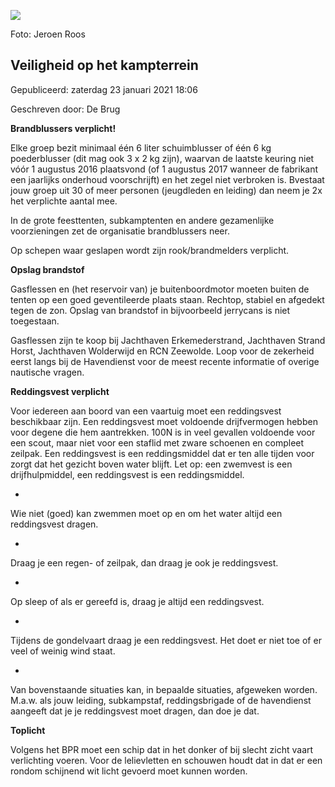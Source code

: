 


![](/images/articlethumbnails/14756290995_65d017b6d8_o.jpg)


 Foto: Jeroen Roos
 

Veiligheid op het kampterrein
------------------------------





 Gepubliceerd: zaterdag 23 januari 2021 18:06
   

 Geschreven door: De Brug
   




**Brandblussers verplicht!** 
  


 Elke groep bezit minimaal één 6 liter schuimblusser of één 6 kg poederblusser (dit mag ook 3 x 2 kg zijn), waarvan de laatste keuring niet vóór 1 augustus 2016 plaatsvond (of 1 augustus 2017 wanneer de fabrikant een jaarlijks onderhoud voorschrijft) en het zegel niet verbroken is. Bvestaat jouw groep uit 30 of meer personen (jeugdleden en leiding) dan neem je 2x het verplichte aantal mee.
 
  


 In de grote feesttenten, subkamptenten en andere gezamenlijke voorzieningen zet de organisatie brandblussers neer.
 
  

  


 Op schepen waar geslapen wordt zijn rook/brandmelders verplicht.
 
  

  

**Opslag brandstof** 
  


 Gasflessen en (het reservoir van) je buitenboordmotor moeten buiten de tenten op een goed geventileerde plaats staan. Rechtop, stabiel en afgedekt tegen de zon. Opslag van brandstof in bijvoorbeeld jerrycans is niet toegestaan.
 
  

  


 Gasflessen zijn te koop bij Jachthaven Erkemederstrand, Jachthaven Strand Horst, Jachthaven Wolderwijd en RCN Zeewolde. Loop voor de zekerheid eerst langs bij de Havendienst voor de meest recente informatie of overige nautische vragen.
 
  

  

**Reddingsvest verplicht** 
  


 Voor iedereen aan boord van een vaartuig moet een reddingsvest beschikbaar zijn. Een reddingsvest moet voldoende drijfvermogen hebben voor degene die hem aantrekken. 100N is in veel gevallen voldoende voor een scout, maar niet voor een staflid met zware schoenen en compleet zeilpak. Een reddingsvest is een reddingsmiddel dat er ten alle tijden voor zorgt dat het gezicht boven water blijft. Let op: een zwemvest is een drijfhulpmiddel, een reddingsvest is een reddingsmiddel.
 





* 

 Wie niet (goed) kan zwemmen moet op en om het water altijd een reddingsvest dragen.
 


* 

 Draag je een regen- of zeilpak, dan draag je ook je reddingsvest.
 


* 

 Op sleep of als er gereefd is, draag je altijd een reddingsvest.
 


* 

 Tijdens de gondelvaart draag je een reddingsvest. Het doet er niet toe of er veel of weinig wind staat.
 


* 

 Van bovenstaande situaties kan, in bepaalde situaties, afgeweken worden. M.a.w. als jouw leiding, subkampstaf, reddingsbrigade of de havendienst aangeeft dat je je reddingsvest moet dragen, dan doe je dat.
 





**Toplicht** 
  


 Volgens het BPR moet een schip dat in het donker of bij slecht zicht vaart verlichting voeren. Voor de lelievletten en schouwen houdt dat in dat er een rondom schijnend wit licht gevoerd moet kunnen worden.
 





